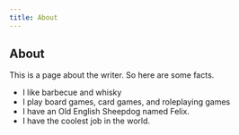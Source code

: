 ```yaml
---
title: About
---
```

## About
This is a page about the writer.
So here are some facts.
* I like barbecue and whisky
* I play board games, card games, and roleplaying games
* I have an Old English Sheepdog named Felix.
* I have the coolest job in the world.
